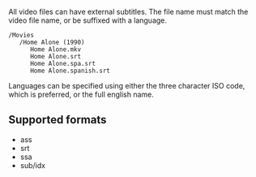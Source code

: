 All video files can have external subtitles. The file name must match the video file name, or be suffixed with a language.

```
/Movies
   /Home Alone (1990)
      Home Alone.mkv
      Home Alone.srt
      Home Alone.spa.srt
      Home Alone.spanish.srt
```

Languages can be specified using either the three character ISO code, which is preferred, or the full english name.

## Supported formats

* ass
* srt
* ssa
* sub/idx